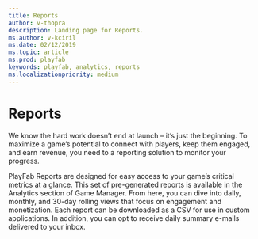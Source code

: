 ```yaml
---
title: Reports
author: v-thopra
description: Landing page for Reports.
ms.author: v-kciril
ms.date: 02/12/2019
ms.topic: article
ms.prod: playfab
keywords: playfab, analytics, reports
ms.localizationpriority: medium
---
```


# Reports

We know the hard work doesn’t end at launch – it’s just the beginning. To maximize a game’s potential to connect with players, keep them engaged, and earn revenue, you need to a reporting solution to monitor your progress.  

PlayFab Reports are designed for easy access to your game’s critical metrics at a glance. This set of pre-generated reports is available in the Analytics section of Game Manager. From here, you can dive into daily, monthly, and 30-day rolling views that focus on engagement and monetization.  Each report can be downloaded as a CSV for use in custom applications. In addition, you can opt to receive daily summary e-mails delivered to your inbox.
